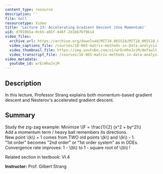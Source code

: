```yaml
---
content_type: resource
description: ''
file: null
resourcetype: Video
title: 'Lecture 23: Accelerating Gradient Descent (Use Momentum)'
uid: d701065a-0c65-a65f-846f-2d1b676f9614
video_files:
  archive_url: https://archive.org/download/MIT18.065S18/MIT18_065S18_Lecture23_300k.mp4
  video_captions_file: /courses/18-065-matrix-methods-in-data-analysis-signal-processing-and-machine-learning-spring-2018/558af63ca39950e1b045685768ce8de1_wrEcHhoJxjM.vtt
  video_thumbnail_file: https://img.youtube.com/vi/wrEcHhoJxjM/default.jpg
  video_transcript_file: /courses/18-065-matrix-methods-in-data-analysis-signal-processing-and-machine-learning-spring-2018/30baaee029e0f6821d48b6397fcca1d0_wrEcHhoJxjM.pdf
video_metadata:
  youtube_id: wrEcHhoJxjM
---
```


**Description**
---------------

In this lecture, Professor Strang explains both momentum-based gradient descent and Nesterov's accelerated gradient descent.

**Summary**
-----------

Study the zig-zag example: Minimize \\(F = \\frac{1}{2} (x^2 + by^2)\\)  
Add a momentum term / heavy ball remembers its directions.  
New point \\(k\\) + 1 comes from TWO old points \\(k\\) and \\(k\\) - 1.  
"1st order" becomes "2nd order" or "1st order system" as in ODEs.  
Convergence rate improves: 1 - \\(b\\) to 1 - square root of \\(b\\) !

Related section in textbook: VI.4

**Instructor:** Prof. Gilbert Strang